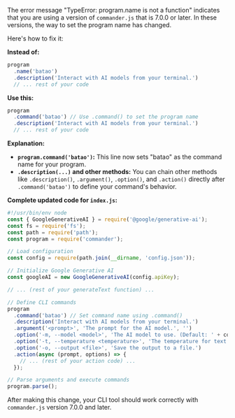 The error message "TypeError: program.name is not a function" indicates that you are using a version of `commander.js` that is 7.0.0 or later. In these versions, the way to set the program name has changed. 

Here's how to fix it:

**Instead of:**

```javascript
program
  .name('batao')
  .description('Interact with AI models from your terminal.')
  // ... rest of your code
```

**Use this:**

```javascript
program
  .command('batao') // Use .command() to set the program name
  .description('Interact with AI models from your terminal.')
  // ... rest of your code
```

**Explanation:**

*   **`program.command('batao')`:** This line now sets "batao" as the command name for your program. 
*   **`.description(...)`  and other methods:** You can chain other methods like `.description()`, `.argument()`, `.option()`, and `.action()` directly after  `.command('batao')` to define your command's behavior.

**Complete updated code for `index.js`:**

```javascript
#!/usr/bin/env node
const { GoogleGenerativeAI } = require('@google/generative-ai');
const fs = require('fs');
const path = require('path');
const program = require('commander');

// Load configuration
const config = require(path.join(__dirname, 'config.json'));

// Initialize Google Generative AI
const googleAI = new GoogleGenerativeAI(config.apiKey);

// ... (rest of your generateText function) ...

// Define CLI commands 
program
  .command('batao') // Set command name using .command()
  .description('Interact with AI models from your terminal.')
  .argument('<prompt>', 'The prompt for the AI model.', '')
  .option('-m, --model <model>', 'The AI model to use. (Default: ' + config.defaultModel + ')', config.defaultModel)
  .option('-t, --temperature <temperature>', 'The temperature for text generation. (Default: ' + config.defaultTemperature + ')', parseFloat, config.defaultTemperature)
  .option('-o, --output <file>', 'Save the output to a file.')
  .action(async (prompt, options) => { 
    // ... (rest of your action code) ...
  });

// Parse arguments and execute commands
program.parse();
```

After making this change, your CLI tool should work correctly with `commander.js` version 7.0.0 and later.
